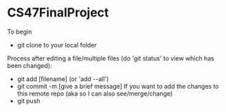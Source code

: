# CS47FinalProject

To begin
- git clone to your local folder

Process after editing a file/multiple files (do 'git status' to view which has been changed):
- git add [filename] (or 'add --all')
- git commit -m [give a brief message]
If you want to add the changes to this remote repo (aka so I can also see/merge/change)
- git push

